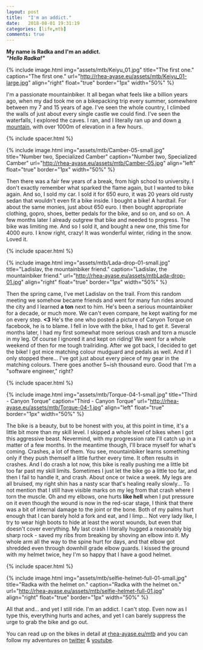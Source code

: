 ```yaml
---
layout: post
title:  "I'm an addict."
date:   2018-08-01 19:31:19
categories: [life,mtb]
comments: true
---
```


**My name is Radka and I'm an addict.**
<br />**_"Hello Radka!"_**

<!--more-->

{% include image.html
  img="assets/mtb/Keiyu_01.jpg"
  title="The first one."
  caption="The first one."
  url="http://rhea-ayase.eu/assets/mtb/Keiyu_01-large.jpg"
  align="right"
  float="true"
  border="1px"
  width="50%"
%}

I'm a passionate mountainbiker. It all began what feels like a billion years ago, when my dad took me on a bikepacking trip every summer, somewhere between my 7 and 15 years of age. I've seen the whole country, I climbed the walls of just about every single castle we could find. I've seen the waterfalls, I explored the caves. I ran, and I literally ran up and down [a mountain](https://en.wikipedia.org/wiki/Rysy), with over 1000m of elevation in a few hours.

{% include spacer.html %}

{% include image.html
  img="assets/mtb/Camber-05-small.jpg"
  title="Number two, Specialized Camber"
  caption="Number two, Specialized Camber"
  url="http://rhea-ayase.eu/assets/mtb/Camber-05.jpg"
  align="left"
  float="true"
  border="1px"
  width="50%"
%}

Then there was a fair few years of a break, from high school to university. I don't exactly remember what sparked the flame again, but I wanted to bike again. And so, I sold my car. I sold it for 650 euro, it was 20 years old rusty sedan that wouldn't even fit a bike inside. I bought a bike! A hardtail. For about the same monies, just about 650 euro. I then bought appropriate clothing, gopro, shoes, better pedals for the bike, and so on, and so on. A few months later I already outgrew that bike and needed to progress. The bike was limiting me. And so I sold it, and bought a new one, this time for 4000 euro. I know right, crazy! It was wonderful winter, riding in the snow. Loved it.

{% include spacer.html %}

{% include image.html
  img="assets/mtb/Lada-drop-01-small.jpg"
  title="Ladislav, the mountainbiker friend."
  caption="Ladislav, the mountainbiker friend."
  url="http://rhea-ayase.eu/assets/mtbLada-drop-01.jpg"
  align="right"
  float="true"
  border="1px"
  width="50%"
%}

Then the spring came, I've met Ladislav on the trail. From this random meeting we somehow became friends and went for many fun rides around the city and I learned **a ton** next to him. He's been a serious mountainbiker for a decade, or much more. We can't even compare, he kept waiting for me on every step. **<3** He's the one who posted a picture of Canyon Torque on facebook, he is to blame. I fell in love with the bike, I had to get it. Several months later, I had my first somewhat more serious crash and torn a muscle in my leg. Of course I ignored it and kept on riding! We went for a whole weekend of then for me tough trailriding. After we got back, I decided to get the bike! I got mice matching colour mudguard and pedals as well. And if I only stopped there... I've got just about every piece of my gear in the matching colours. There goes another 5<span>~</span>ish thousand euro. Good that I'm a "software engineer," right?

{% include spacer.html %}

{% include image.html
  img="assets/mtb/Torque-04-1-small.jpg"
  title="Third - Canyon Torque"
  caption="Third - Canyon Torque"
  url="http://rhea-ayase.eu/assets/mtb/Torque-04-1.jpg"
  align="left"
  float="true"
  border="1px"
  width="50%"
%}

The bike is a beauty, but to be honest with you, at this point in time, it's a little bit more than my skill level. I skipped a whole level of bikes when I got this aggressive beast. Nevermind, with my progression rate I'll catch up in a matter of a few months. In the meantime though, I'll brace myself for what's coming. Crashes, a lot of them. You see, mountainbiker learns something only if they push themself a little further every time. It often results in crashes. And I do crash a lot now, this bike is really pushing me a little bit too far past my skill limits. Sometimes I just let the bike go a little too far, and then I fail to handle it, and crash. About once or twice a week. My legs are all bruised, my right shin has a nasty scar that's healing really slowly... To not mention that I still have visible marks on my leg from that crash where I torn the muscle. Oh and my elbows, one hurts **like hell** when I put pressure on it even though the wound is now in the red-scar stage, I think that there was a bit of internal damage to the joint or the bone. Both of my palms hurt enough that I can barely hold a fork and eat, and I limp... Not very lady like, I try to wear high boots to hide at least the worst wounds, but even that doesn't cover everything. My last crash I literally hugged a reasonably big sharp rock - saved my ribs from breaking by shoving an elbow into it. My whole arm all the way to the spine hurt for days, and that elbow got shredded even through downhill grade elbow guards. I kissed the ground with my helmet twice, hey I'm so happy that I have a good helmet.

{% include spacer.html %}

{% include image.html
  img="assets/mtb/selfie-helmet-full-01-small.jpg"
  title="Radka with the helmet on."
  caption="Radka with the helmet on."
  url="http://rhea-ayase.eu/assets/mtb/selfie-helmet-full-01.jpg"
  align="right"
  float="true"
  border="1px"
  width="50%"
%}

All that and... and yet I still ride. I'm an addict. I can't stop. Even now as I type this, everything hurts and aches, and yet I can barely suppress the urge to grab the bike and go out.

You can read up on the bikes in detail at [rhea-ayase.eu/mtb](https://rhea-ayase.eu/mtb) and you can follow my adventures on [twitter](https://twitter.com/RheaAyase) & [youtube](https://youtube.com/RheaAyase).

